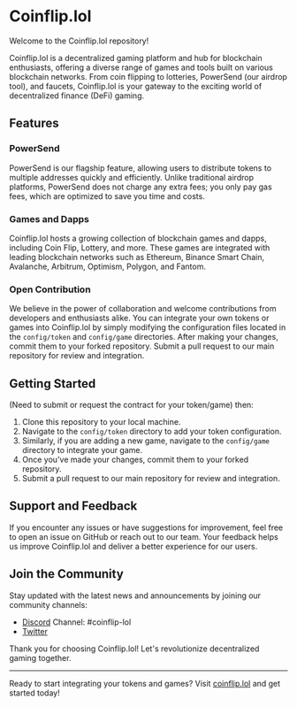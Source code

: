 # Coinflip.lol

Welcome to the Coinflip.lol repository! 

Coinflip.lol is a decentralized gaming platform and hub for blockchain enthusiasts, offering a diverse range of games and tools built on various blockchain networks. From coin flipping to lotteries, PowerSend (our airdrop tool), and faucets, Coinflip.lol is your gateway to the exciting world of decentralized finance (DeFi) gaming.

## Features

### PowerSend
PowerSend is our flagship feature, allowing users to distribute tokens to multiple addresses quickly and efficiently. Unlike traditional airdrop platforms, PowerSend does not charge any extra fees; you only pay gas fees, which are optimized to save you time and costs.

### Games and Dapps
Coinflip.lol hosts a growing collection of blockchain games and dapps, including Coin Flip, Lottery, and more. These games are integrated with leading blockchain networks such as Ethereum, Binance Smart Chain, Avalanche, Arbitrum, Optimism, Polygon, and Fantom.

### Open Contribution
We believe in the power of collaboration and welcome contributions from developers and enthusiasts alike. You can integrate your own tokens or games into Coinflip.lol by simply modifying the configuration files located in the `config/token` and `config/game` directories. After making your changes, commit them to your forked repository. Submit a pull request to our main repository for review and integration.

## Getting Started

(Need to submit or request the contract for your token/game) then:

1. Clone this repository to your local machine.
2. Navigate to the `config/token` directory to add your token configuration.
3. Similarly, if you are adding a new game, navigate to the `config/game` directory to integrate your game.
4. Once you've made your changes, commit them to your forked repository.
5. Submit a pull request to our main repository for review and integration.

## Support and Feedback

If you encounter any issues or have suggestions for improvement, feel free to open an issue on GitHub or reach out to our team. Your feedback helps us improve Coinflip.lol and deliver a better experience for our users.

## Join the Community

Stay updated with the latest news and announcements by joining our community channels:

- [Discord](https://discord.gg/grvpc8c) Channel: #coinflip-lol
- [Twitter](https://twitter.com/coinflipdotLOL)

Thank you for choosing Coinflip.lol! Let's revolutionize decentralized gaming together.

---

Ready to start integrating your tokens and games? Visit [coinflip.lol](https://coinflip.lol) and get started today!
